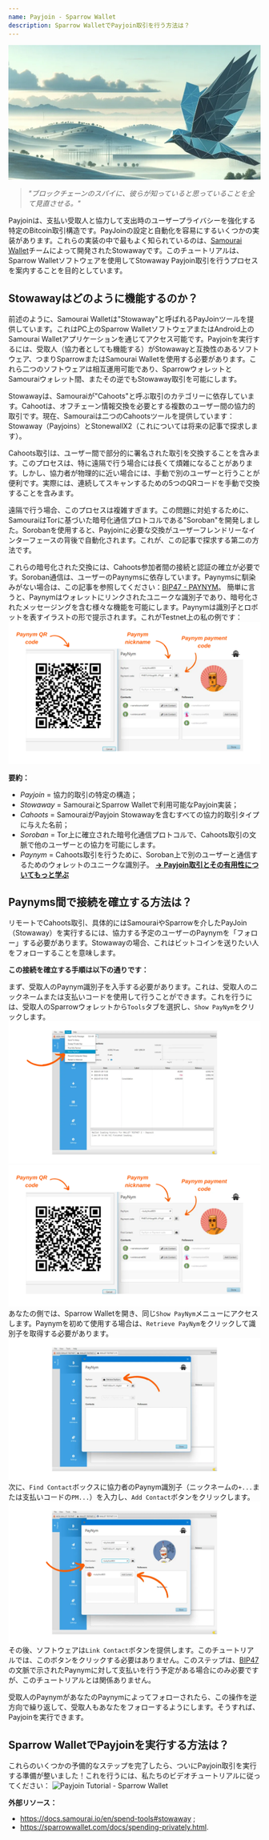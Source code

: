 ```yaml
---
name: Payjoin - Sparrow Wallet
description: Sparrow WalletでPayjoin取引を行う方法は？
---
```

![tutorial cover image sparrow payjoin](assets/cover.webp)

> *"ブロックチェーンのスパイに、彼らが知っていると思っていることを全て見直させる。"*

Payjoinは、支払い受取人と協力して支出時のユーザープライバシーを強化する特定のBitcoin取引構造です。PayJoinの設定と自動化を容易にするいくつかの実装があります。これらの実装の中で最もよく知られているのは、[Samourai Wallet](https://samouraiwallet.com/stowaway)チームによって開発されたStowawayです。このチュートリアルは、Sparrow Walletソフトウェアを使用してStowaway Payjoin取引を行うプロセスを案内することを目的としています。

## Stowawayはどのように機能するのか？

前述のように、Samourai Walletは"Stowaway"と呼ばれるPayJoinツールを提供しています。これはPC上のSparrow WalletソフトウェアまたはAndroid上のSamourai Walletアプリケーションを通じてアクセス可能です。Payjoinを実行するには、受取人（協力者としても機能する）がStowawayと互換性のあるソフトウェア、つまりSparrowまたはSamourai Walletを使用する必要があります。これら二つのソフトウェアは相互運用可能であり、SparrowウォレットとSamouraiウォレット間、またその逆でもStowaway取引を可能にします。

Stowawayは、Samouraiが"Cahoots"と呼ぶ取引のカテゴリーに依存しています。Cahootは、オフチェーン情報交換を必要とする複数のユーザー間の協力的取引です。現在、Samouraiは二つのCahootsツールを提供しています：Stowaway（Payjoins）とStonewallX2（これについては将来の記事で探求します）。

Cahoots取引は、ユーザー間で部分的に署名された取引を交換することを含みます。このプロセスは、特に遠隔で行う場合には長くて煩雑になることがあります。しかし、協力者が物理的に近い場合には、手動で別のユーザーと行うことが便利です。実際には、連続してスキャンするための5つのQRコードを手動で交換することを含みます。

遠隔で行う場合、このプロセスは複雑すぎます。この問題に対処するために、SamouraiはTorに基づいた暗号化通信プロトコルである"Soroban"を開発しました。Sorobanを使用すると、Payjoinに必要な交換がユーザーフレンドリーなインターフェースの背後で自動化されます。これが、この記事で探求する第二の方法です。

これらの暗号化された交換には、Cahoots参加者間の接続と認証の確立が必要です。Soroban通信は、ユーザーのPaynymsに依存しています。Paynymsに馴染みがない場合は、この記事を参照してください：[BIP47 - PAYNYM](https://planb.network/tutorials/privacy/paynym-bip47)。
簡単に言うと、Paynymはウォレットにリンクされたユニークな識別子であり、暗号化されたメッセージングを含む様々な機能を可能にします。Paynymは識別子とロボットを表すイラストの形で提示されます。これがTestnet上の私の例です：![Paynym Sparrow](assets/en/1.webp)

**要約：**
- *Payjoin* = 協力的取引の特定の構造；
- *Stowaway* = SamouraiとSparrow Walletで利用可能なPayjoin実装；
- *Cahoots* = SamouraiがPayjoin Stowawayを含むすべての協力的取引タイプに与えた名前；
- *Soroban* = Tor上に確立された暗号化通信プロトコルで、Cahoots取引の文脈で他のユーザーとの協力を可能にします。
- *Paynym* = Cahoots取引を行うために、Soroban上で別のユーザーと通信するためのウォレットのユニークな識別子。
[**-> Payjoin取引とその有用性についてもっと学ぶ**](https://planb.network/tutorials/privacy/payjoin)

## Paynyms間で接続を確立する方法は？

リモートでCahoots取引、具体的にはSamouraiやSparrowを介したPayJoin（Stowaway）を実行するには、協力する予定のユーザーのPaynymを「フォロー」する必要があります。Stowawayの場合、これはビットコインを送りたい人をフォローすることを意味します。

**この接続を確立する手順は以下の通りです：**

まず、受取人のPaynym識別子を入手する必要があります。これは、受取人のニックネームまたは支払いコードを使用して行うことができます。これを行うには、受取人のSparrowウォレットから`Tools`タブを選択し、`Show PayNym`をクリックします。
![Show Paynym](assets/en/2.webp)
![Paynym Sparrow](assets/en/1.webp)
あなたの側では、Sparrow Walletを開き、同じ`Show PayNym`メニューにアクセスします。Paynymを初めて使用する場合は、`Retrieve PayNym`をクリックして識別子を取得する必要があります。
![Retrieve paynym](assets/en/3.webp)
次に、`Find Contact`ボックスに協力者のPaynym識別子（ニックネームの`+...`または支払いコードの`PM...`）を入力し、`Add Contact`ボタンをクリックします。
![add contact](assets/en/4.webp)
その後、ソフトウェアは`Link Contact`ボタンを提供します。このチュートリアルでは、このボタンをクリックする必要はありません。このステップは、[BIP47](https://planb.network/tutorials/privacy/paynym-bip47)の文脈で示されたPaynymに対して支払いを行う予定がある場合にのみ必要ですが、このチュートリアルとは関係ありません。

受取人のPaynymがあなたのPaynymによってフォローされたら、この操作を逆方向で繰り返して、受取人もあなたをフォローするようにします。そうすれば、Payjoinを実行できます。

## Sparrow WalletでPayjoinを実行する方法は？
これらのいくつかの予備的なステップを完了したら、ついにPayjoin取引を実行する準備が整いました！これを行うには、私たちのビデオチュートリアルに従ってください：
![Payjoin Tutorial - Sparrow Wallet](https://youtu.be/ZQxKod3e0Mg)

**外部リソース：**
- https://docs.samourai.io/en/spend-tools#stowaway ;
- https://sparrowwallet.com/docs/spending-privately.html.